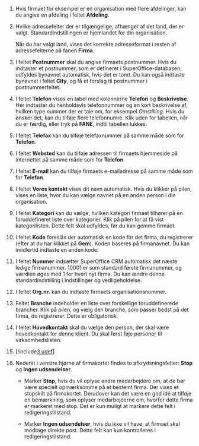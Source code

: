 <!-- markdownlint-disable-file MD041 -->
1. Hvis firmaet for eksempel er en organisation med flere afdelinger, kan du angive en afdeling i feltet **Afdeling**.

2. Hvilke adressefelter der er tilgængelige, afhænger af det land, der er valgt. Standardindstillingen er hjemlandet for din organisation.

    Når du har valgt land, vises det korrekte adresseformat i resten af adressefelterne på fanen **Firma**.

3. I feltet **Postnummer** skal du angive firmaets postnummer. Hvis du indtaster et postnummer, som er defineret i SuperOffice-databasen, udfyldes bynavnet automatisk, hvis det er tomt. Du kan også indtaste bynavnet i feltet **City**, og få et forslag til postnummer i postnummerfeltet.

4. I feltet **Telefon** vises en tabel med kolonnerne **Telefon** og **Beskrivelse**. Her indtaster du henholdsvis telefonnummer og en kort beskrivelse af, hvilken type nummer der er tale om, for eksempel *Omstilling*. Hvis du ønsker det, kan du tilføje flere telefonnumre. Klik uden for tabellen, når du er færdig, eller tryk på **FANE**, indtil tabellen lukkes.

5. I feltet **Telefax** kan du tilføje telefaxnummer på samme måde som for **Telefon**.

6. I feltet **Websted** kan du tilføje adressen til firmaets hjemmeside på internettet på samme måde som for **Telefon**.

7. I feltet **E-mail** kan du tilføje firmaets e-mailadresse på samme måde som for **Telefon**.

8. I feltet **Vores kontakt** vises dit navn automatisk. Hvis du klikker på pilen, vises en liste, hvor du kan vælge navnet på en anden person i din organisation.

9. I feltet **Kategori** kan du vælge, hvilken kategori firmaet tilhører på en foruddefineret liste over kategorier. Klik på pilen for at få vist kategorilisten. Dette felt skal udfyldes, før du kan gemme firmaet.

10. I feltet **Kode** foreslås der automatisk en kode for det firma, du registrerer (efter at du har klikket på **Gem**). Koden baseres på firmanavnet. Du kan imidlertid indtaste en anden kode.

11. I feltet **Nummer** indsætter SuperOffice CRM automatisk det næste ledige firmanummer. 10001 er som standard første firmanummer, og værdien øges med 1 for hvert nyt firma. Du kan ændre denne standardindstilling i Indstillinger og vedligeholdelse.

12. I feltet **Org.nr.** kan du indtaste firmaets organisationsnummer.

13. Feltet **Branche** indeholder en liste over forskellige foruddefinerede brancher. Klik på pilen, og vælg den branche, som passer bedst på det firma, du registrerer. Dette er obligatorisk.

14. I feltet **Hovedkontakt** skal du vælge den person, der skal være hovedkontakt for denne klient. Du skal først føje personer til virksomhedslisten.

15. [!include[3 udef](../../../learn/includes/more-udef.md)]

16. Nederst i venstre hjørne af firmakortet findes to afkrydsningsfelter: **Stop** og **Ingen udsendelser**.

    * Marker **Stop**, hvis du vil oplyse andre medarbejdere om, at de bør være specielt opmærksomme på et bestemt firma. Der vises et stopskilt på firmakortet. Derudover kan det være en god idé at tilføje en bemærkning, som oplyser medarbejderne om, hvorfor dette firma er markeret med stop. Det er kun muligt at markere dette felt i redigeringstilstand.

    * Marker **Ingen udsendelser**, hvis du ikke vil have, at firmaet skal modtage direkte post. Dette felt kan kun kontrolleres i redigeringstilstand.
